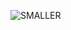 ![SMALLER](https://user-images.githubusercontent.com/123895014/216810163-0b5934d0-345e-4aee-af13-a41aed168baa.PNG)
